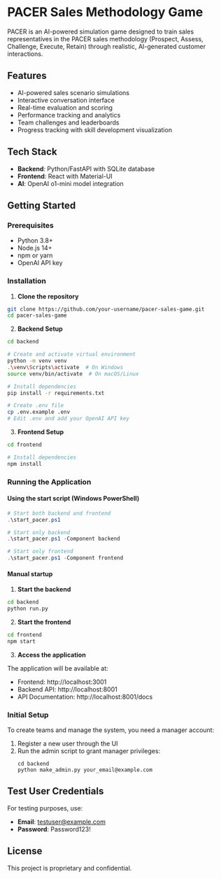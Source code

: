 # PACER Sales Methodology Game

PACER is an AI-powered simulation game designed to train sales representatives in the PACER sales methodology (Prospect, Assess, Challenge, Execute, Retain) through realistic, AI-generated customer interactions.

## Features

- AI-powered sales scenario simulations
- Interactive conversation interface
- Real-time evaluation and scoring
- Performance tracking and analytics
- Team challenges and leaderboards
- Progress tracking with skill development visualization

## Tech Stack

- **Backend**: Python/FastAPI with SQLite database
- **Frontend**: React with Material-UI
- **AI**: OpenAI o1-mini model integration

## Getting Started

### Prerequisites

- Python 3.8+
- Node.js 14+
- npm or yarn
- OpenAI API key

### Installation

1. **Clone the repository**

```bash
git clone https://github.com/your-username/pacer-sales-game.git
cd pacer-sales-game
```

2. **Backend Setup**

```bash
cd backend

# Create and activate virtual environment
python -m venv venv
.\venv\Scripts\activate  # On Windows
source venv/bin/activate  # On macOS/Linux

# Install dependencies
pip install -r requirements.txt

# Create .env file
cp .env.example .env
# Edit .env and add your OpenAI API key
```

3. **Frontend Setup**

```bash
cd frontend

# Install dependencies
npm install
```

### Running the Application

#### Using the start script (Windows PowerShell)

```powershell
# Start both backend and frontend
.\start_pacer.ps1

# Start only backend
.\start_pacer.ps1 -Component backend

# Start only frontend
.\start_pacer.ps1 -Component frontend
```

#### Manual startup

1. **Start the backend**

```bash
cd backend
python run.py
```

2. **Start the frontend**

```bash
cd frontend
npm start
```

3. **Access the application**

The application will be available at:
- Frontend: http://localhost:3001
- Backend API: http://localhost:8001
- API Documentation: http://localhost:8001/docs

### Initial Setup

To create teams and manage the system, you need a manager account:

1. Register a new user through the UI
2. Run the admin script to grant manager privileges:
   ```
   cd backend
   python make_admin.py your_email@example.com
   ```

## Test User Credentials

For testing purposes, use:
- **Email**: testuser@example.com
- **Password**: Password123!

## License

This project is proprietary and confidential. 